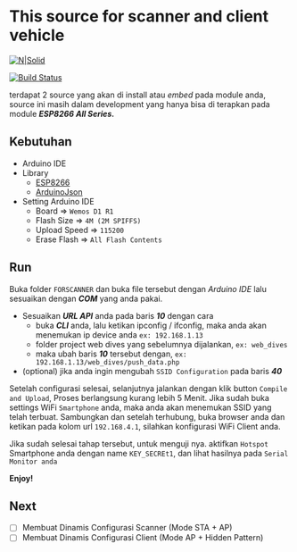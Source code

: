 # This source for scanner and client vehicle

[![N|Solid](https://cldup.com/dTxpPi9lDf.thumb.png)](#)

[![Build Status](https://travis-ci.org/joemccann/dillinger.svg?branch=master)]()

terdapat 2 source yang akan di install atau _embed_ pada module anda, source ini masih dalam development yang hanya bisa di terapkan pada module ***ESP8266 All Series.***

## Kebutuhan
- Arduino IDE
- Library
    - [ESP8266](https://github.com/esp8266/Arduino)
    - [ArduinoJson](https://github.com/bblanchon/ArduinoJson)
- Setting Arduino IDE
    - Board => `Wemos D1 R1`
    - Flash Size => `4M (2M SPIFFS)`
    - Upload Speed => `115200`
    - Erase Flash => `All Flash Contents`

## Run
Buka folder `FORSCANNER` dan buka file tersebut dengan _Arduino IDE_ lalu sesuaikan dengan ***COM*** yang anda pakai.
- Sesuaikan ***URL API*** anda pada baris ***10*** dengan cara
    - buka ***CLI*** anda, lalu ketikan ipconfig / ifconfig, maka anda akan menemukan ip device anda `ex: 192.168.1.13`
    - folder project web dives yang sebelumnya dijalankan, `ex: web_dives`
    - maka ubah baris ***10*** tersebut dengan, `ex: 192.168.1.13/web_dives/push_data.php`
- (optional) jika anda ingin mengubah `SSID Configuration` pada baris ***40***

Setelah configurasi selesai, selanjutnya jalankan dengan klik button `Compile and Upload`, Proses berlangsung kurang lebih 5 Menit. Jika sudah buka settings WiFi `Smartphone` anda, maka anda akan menemukan SSID yang telah terbuat. Sambungkan dan setelah terhubung, buka browser anda dan ketikan pada kolom url `192.168.4.1`, silahkan konfigurasi WiFi Client anda.

Jika sudah selesai tahap tersebut, untuk menguji nya. aktifkan `Hotspot` Smartphone anda dengan name `KEY_SECREt1`, dan lihat hasilnya pada `Serial Monitor anda`

**Enjoy!**

## Next
- [ ] Membuat Dinamis Configurasi Scanner (Mode STA + AP)
- [ ] Membuat Dinamis Configurasi Client (Mode AP + Hidden Pattern)